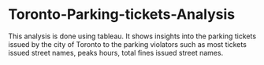 # Toronto-Parking-tickets-Analysis
This analysis is done using tableau. It shows insights into the parking tickets issued by the city of Toronto to the parking violators such as most tickets issued street names, peaks hours, total fines issued street names.
